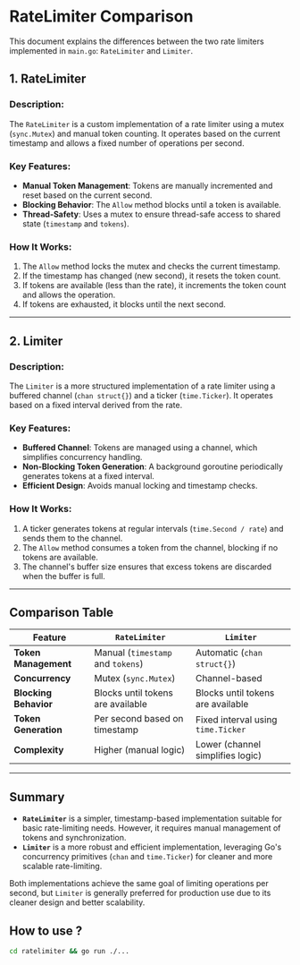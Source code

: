 # RateLimiter Comparison

This document explains the differences between the two rate limiters implemented in `main.go`: `RateLimiter` and `Limiter`.

## 1. **RateLimiter**

### Description:

The `RateLimiter` is a custom implementation of a rate limiter using a mutex (`sync.Mutex`) and manual token counting. It operates based on the current timestamp and allows a fixed number of operations per second.

### Key Features:

- **Manual Token Management**: Tokens are manually incremented and reset based on the current second.
- **Blocking Behavior**: The `Allow` method blocks until a token is available.
- **Thread-Safety**: Uses a mutex to ensure thread-safe access to shared state (`timestamp` and `tokens`).

### How It Works:

1. The `Allow` method locks the mutex and checks the current timestamp.
2. If the timestamp has changed (new second), it resets the token count.
3. If tokens are available (less than the rate), it increments the token count and allows the operation.
4. If tokens are exhausted, it blocks until the next second.

---

## 2. **Limiter**

### Description:

The `Limiter` is a more structured implementation of a rate limiter using a buffered channel (`chan struct{}`) and a ticker (`time.Ticker`). It operates based on a fixed interval derived from the rate.

### Key Features:

- **Buffered Channel**: Tokens are managed using a channel, which simplifies concurrency handling.
- **Non-Blocking Token Generation**: A background goroutine periodically generates tokens at a fixed interval.
- **Efficient Design**: Avoids manual locking and timestamp checks.

### How It Works:

1. A ticker generates tokens at regular intervals (`time.Second / rate`) and sends them to the channel.
2. The `Allow` method consumes a token from the channel, blocking if no tokens are available.
3. The channel's buffer size ensures that excess tokens are discarded when the buffer is full.

---

## Comparison Table

| Feature               | `RateLimiter`                     | `Limiter`                          |
| --------------------- | --------------------------------- | ---------------------------------- |
| **Token Management**  | Manual (`timestamp` and `tokens`) | Automatic (`chan struct{}`)        |
| **Concurrency**       | Mutex (`sync.Mutex`)              | Channel-based                      |
| **Blocking Behavior** | Blocks until tokens are available | Blocks until tokens are available  |
| **Token Generation**  | Per second based on timestamp     | Fixed interval using `time.Ticker` |
| **Complexity**        | Higher (manual logic)             | Lower (channel simplifies logic)   |

---

## Summary

- **`RateLimiter`** is a simpler, timestamp-based implementation suitable for basic rate-limiting needs. However, it requires manual management of tokens and synchronization.
- **`Limiter`** is a more robust and efficient implementation, leveraging Go's concurrency primitives (`chan` and `time.Ticker`) for cleaner and more scalable rate-limiting.

Both implementations achieve the same goal of limiting operations per second, but `Limiter` is generally preferred for production use due to its cleaner design and better scalability.

## How to use ?

```bash
cd ratelimiter && go run ./...
```
